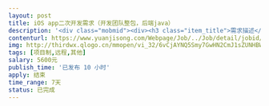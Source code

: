 ```yaml
---                
layout: post       
title: iOS app二次开发需求（开发团队整包，后端java）           
description: '<div class="mobmid"><div><h3 class="item_title">需求描述</h3><p>一、需求描述：<br/>iOS app二次开发需求（开发团队整包，后端java），有源码和服务器。<br/> <br/>IOS  app  界面改动  以及配套的  JAVA 网站后台功能细节改动。<br/> <br/>需求JAVA网站后台  和熟悉  IOS   Object-c  的团队<br/>二、合作方式：<br/>项目制，远程开发，价格时间可谈。</p></div><!--info end--></div>'     
contenturl: https://www.yuanjisong.com/Webpage/Job/../Job/detail/jobid/101499      
img: http://thirdwx.qlogo.cn/mmopen/vi_32/6vCjAYNQ5Smy7GwHN2CmJ1sZUNHBWjTZzFbWl7jIicO7BEL26aH4D7ChAWxlcARhxs8juBIJSyAiaEgQQ9OxicMtA/132             
tags: [项目制,远程,其他]            
salary: 5600元          
publish_time: '已发布 10 小时'         
apply: 结束                   
time_range: 7天              
status: 已完成                  
---                 
```

